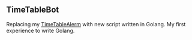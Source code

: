 ## TimeTableBot

Replacing my [TimeTableAlerm](https://github.com/Pyons04/TimeTableAlerm) with new script written in Golang.
My first experience to write Golang. 